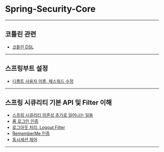 # Spring-Security-Core

---

<h2 id="kotlin">코틀린 관련</h2>

- <a href="/note/코틀린 DSL.md" target="_blank">코틑린 DSL</a>

---

<h2 id="spring-boot-settings">스프링부트 설정</h2>

- <a href="/note/디폴트 사용자 이름, 패스워드 수정.md" target="_blank">디폴트 사용자 이름, 패스워드 수정</a>

---

<h2 id="api-filter">스프링 시큐리티 기본 API 및 Filter 이해</h2>

- <a href="/note/스프링 시큐리티 의존성 추가로 일어나는 일들.md" target="_blank">스프링 시큐리티 의존성 추가로 일어나는 일들</a>
- <a href="/note/폼 로그인 인증.md" target="_blank">폼 로그인 인증</a>
- <a href="/note/로그아웃 처리, Logout Filter.md" target="_blank">로그아웃 처리, Logout Filter</a>
- <a href="/note/RememberMe 인증.md" target="_blank">RememberMe 인증</a>
- <a href="/note/동시세션 제어.md" target="_blank">동시세션 제어</a>

---

